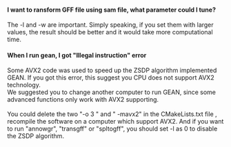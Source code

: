 #### I want to ransform GFF file using sam file, what parameter could I tune?
The -l and -w are important. Simply speaking, if you set them with larger values, the result should be better and it would take more computational time.

#### When I run gean, I got "Illegal instruction" error
Some AVX2 code was used to speed up the ZSDP algorithm implemented GEAN. If you got this error, this suggest you CPU does not support AVX2 technology. <br />
We suggested you to change another computer to run GEAN, since some advanced functions only work with AVX2 supporting. <br />
<br />
You could delete the two "-o 3 "  and " -mavx2" in the CMakeLists.txt file , recompile the software on a computer which support AVX2. And if you want to run "annowgr", "transgff" or "spltogff", you should set -l as 0 to disable the ZSDP algorithm.
